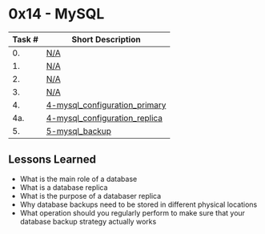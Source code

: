  # 0x14 - MySQL
Task # | Short Description
-------|------------
| 0.  | [N/A](https://github.com/corbinenterline1/holberton-system_engineering-devops/tree/master/0x14-mysql) | Install MySQL 5.7.x on both web servers. |
| 1.  | [N/A](https://github.com/corbinenterline1/holberton-system_engineering-devops/tree/master/0x14-mysql) | Create username & passwords for both MySQL databases. |
| 2.  | [N/A](https://github.com/corbinenterline1/holberton-system_engineering-devops/tree/master/0x14-mysql) | Add some replicants to a table in a database. |
| 3.  | [N/A](https://github.com/corbinenterline1/holberton-system_engineering-devops/tree/master/0x14-mysql) | Create a new user for the replica server on the primary mysql server. |
| 4. | [4-mysql_configuration_primary](4-mysql_configuration_primary) | Setup replication for database named `tyrell_corp`. Config file for primary server provided. |
| 4a. | [4-mysql_configuration_replica](4-mysql_configuration_replica) | Replica config. |
| 5. | [5-mysql_backup](5-mysql_backup) | Bash script that generates a MySQL dump & creates a compressed archive out of it. |
 ## Lessons Learned
* What is the main role of a database
* What is a database replica
* What is the purpose of a databaser replica
* Why database backups need to be stored in different physical locations
* What operation should you regularly perform to make sure that your database backup strategy actually works
